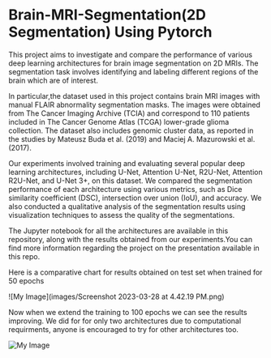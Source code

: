# Brain-MRI-Segmentation(2D Segmentation) Using Pytorch

This project aims to investigate and compare the performance of various deep learning architectures for brain image segmentation on 2D MRIs. The segmentation task involves identifying and labeling different regions of the brain which are of interest.

In particular,the dataset used in this project contains brain MRI images with manual FLAIR abnormality segmentation masks. The images were obtained from The Cancer Imaging Archive (TCIA) and correspond to 110 patients included in The Cancer Genome Atlas (TCGA) lower-grade glioma collection. The dataset also includes genomic cluster data, as reported in the studies by Mateusz Buda et al. (2019) and Maciej A. Mazurowski et al. (2017).

Our experiments involved training and evaluating several popular deep learning architectures, including U-Net, Attention U-Net, R2U-Net, Attention R2U-Net, and U-Net 3+, on this dataset. We compared the segmentation performance of each architecture using various metrics, such as Dice similarity coefficient (DSC), intersection over union (IoU), and accuracy. We also conducted a qualitative analysis of the segmentation results using visualization techniques to assess the quality of the segmentations.

The Jupyter notebook for all the architectures are available in this repository, along with the results obtained from our experiments.You can find more information regarding the project on the presentation available in this repo.

Here is a comparative chart for results obtained on test set when trained for 50 epochs

![My Image](images/Screenshot 2023-03-28 at 4.42.19 PM.png)

Now when we extend the training to 100 epochs we can see the results improving. We did for for only two architectures due to computational requirments, anyone is encouraged to try for other architectures too.

![My Image](images/my-image.jpg)

